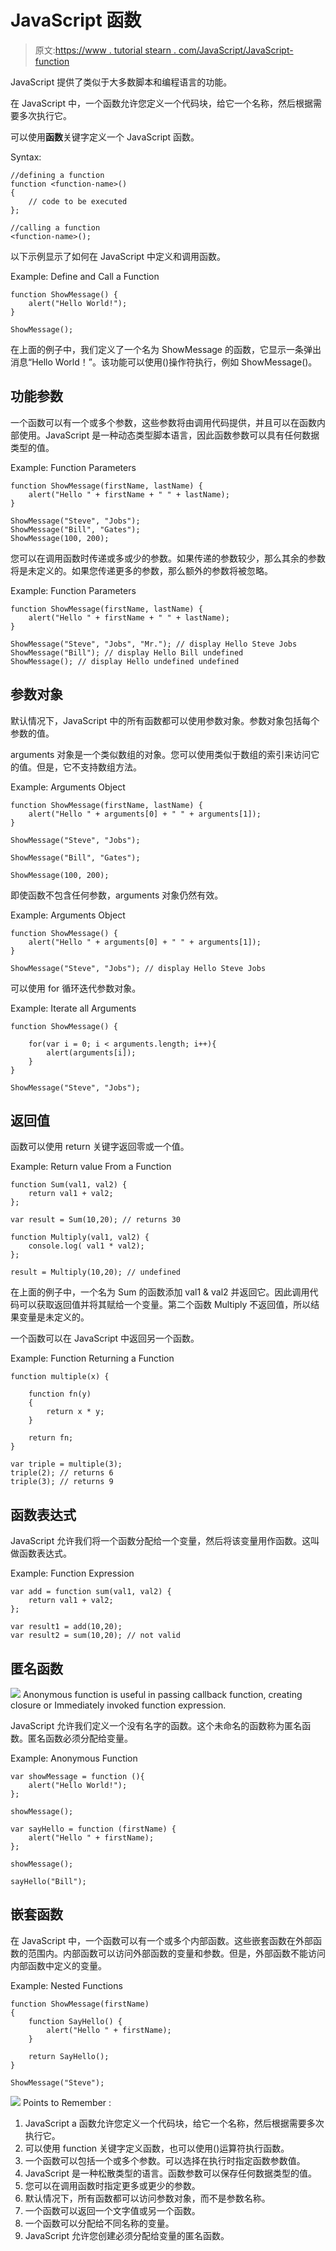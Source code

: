 # JavaScript 函数

> 原文:[https://www . tutorial stearn . com/JavaScript/JavaScript-function](https://www.tutorialsteacher.com/javascript/javascript-function)

JavaScript 提供了类似于大多数脚本和编程语言的功能。

在 JavaScript 中，一个函数允许您定义一个代码块，给它一个名称，然后根据需要多次执行它。

可以使用**函数**关键字定义一个 JavaScript 函数。

Syntax:

```
//defining a function
function <function-name>()
{
    // code to be executed
};

//calling a function
<function-name>();
```

以下示例显示了如何在 JavaScript 中定义和调用函数。

Example: Define and Call a Function

```
function ShowMessage() {
    alert("Hello World!");
}

ShowMessage(); 
```

在上面的例子中，我们定义了一个名为 ShowMessage 的函数，它显示一条弹出消息“Hello World！”。该功能可以使用()操作符执行，例如 ShowMessage()。

## 功能参数

一个函数可以有一个或多个参数，这些参数将由调用代码提供，并且可以在函数内部使用。JavaScript 是一种动态类型脚本语言，因此函数参数可以具有任何数据类型的值。

Example: Function Parameters

```
function ShowMessage(firstName, lastName) {
    alert("Hello " + firstName + " " + lastName);
}

ShowMessage("Steve", "Jobs");
ShowMessage("Bill", "Gates");
ShowMessage(100, 200); 
```

您可以在调用函数时传递或多或少的参数。如果传递的参数较少，那么其余的参数将是未定义的。如果您传递更多的参数，那么额外的参数将被忽略。

Example: Function Parameters

```
function ShowMessage(firstName, lastName) {
    alert("Hello " + firstName + " " + lastName);
}

ShowMessage("Steve", "Jobs", "Mr."); // display Hello Steve Jobs
ShowMessage("Bill"); // display Hello Bill undefined
ShowMessage(); // display Hello undefined undefined 
```

## 参数对象

默认情况下，JavaScript 中的所有函数都可以使用参数对象。参数对象包括每个参数的值。

arguments 对象是一个类似数组的对象。您可以使用类似于数组的索引来访问它的值。但是，它不支持数组方法。

Example: Arguments Object

```
function ShowMessage(firstName, lastName) {
    alert("Hello " + arguments[0] + " " + arguments[1]);
}

ShowMessage("Steve", "Jobs"); 
ShowMessage("Bill", "Gates");
ShowMessage(100, 200); 
```

即使函数不包含任何参数，arguments 对象仍然有效。

Example: Arguments Object

```
function ShowMessage() {
    alert("Hello " + arguments[0] + " " + arguments[1]);
}

ShowMessage("Steve", "Jobs"); // display Hello Steve Jobs 
```

可以使用 for 循环迭代参数对象。

Example: Iterate all Arguments

```
function ShowMessage() {

    for(var i = 0; i < arguments.length; i++){
        alert(arguments[i]);
    }
}

ShowMessage("Steve", "Jobs"); 
```

## 返回值

函数可以使用 return 关键字返回零或一个值。

Example: Return value From a Function

```
function Sum(val1, val2) {
    return val1 + val2;
};

var result = Sum(10,20); // returns 30

function Multiply(val1, val2) {
    console.log( val1 * val2);
};

result = Multiply(10,20); // undefined 
```

在上面的例子中，一个名为 Sum 的函数添加 val1 & val2 并返回它。因此调用代码可以获取返回值并将其赋给一个变量。第二个函数 Multiply 不返回值，所以结果变量是未定义的。

一个函数可以在 JavaScript 中返回另一个函数。

Example: Function Returning a Function

```
function multiple(x) {

    function fn(y)
    {
        return x * y;
    }

    return fn;
}

var triple = multiple(3);
triple(2); // returns 6
triple(3); // returns 9 
```

## 函数表达式

JavaScript 允许我们将一个函数分配给一个变量，然后将该变量用作函数。这叫做函数表达式。

Example: Function Expression

```
var add = function sum(val1, val2) {
    return val1 + val2;
};

var result1 = add(10,20);var result2 = sum(10,20); // not valid 
```

## 匿名函数

![](img/751bca76a769f8ad315ebee3fdf7d98e.png) Anonymous function is useful in passing callback function, creating closure or Immediately invoked function expression.

JavaScript 允许我们定义一个没有名字的函数。这个未命名的函数称为匿名函数。匿名函数必须分配给变量。

Example: Anonymous Function

```
var showMessage = function (){
    alert("Hello World!");
};

showMessage();

var sayHello = function (firstName) {
    alert("Hello " + firstName);
};

showMessage();

sayHello("Bill"); 
```

## 嵌套函数

在 JavaScript 中，一个函数可以有一个或多个内部函数。这些嵌套函数在外部函数的范围内。内部函数可以访问外部函数的变量和参数。但是，外部函数不能访问内部函数中定义的变量。

Example: Nested Functions

```
function ShowMessage(firstName)
{
    function SayHello() {
        alert("Hello " + firstName);
    }

    return SayHello();
}

ShowMessage("Steve"); 
```

![](img/85db52f5404f0c468e1b194aa487d6a1.png)  Points to Remember :

1.  JavaScript a 函数允许您定义一个代码块，给它一个名称，然后根据需要多次执行它。
2.  可以使用 function 关键字定义函数，也可以使用()运算符执行函数。
3.  一个函数可以包括一个或多个参数。可以选择在执行时指定函数参数值。
4.  JavaScript 是一种松散类型的语言。函数参数可以保存任何数据类型的值。
5.  您可以在调用函数时指定更多或更少的参数。
6.  默认情况下，所有函数都可以访问参数对象，而不是参数名称。
7.  一个函数可以返回一个文字值或另一个函数。
8.  一个函数可以分配给不同名称的变量。
9.  JavaScript 允许您创建必须分配给变量的匿名函数。